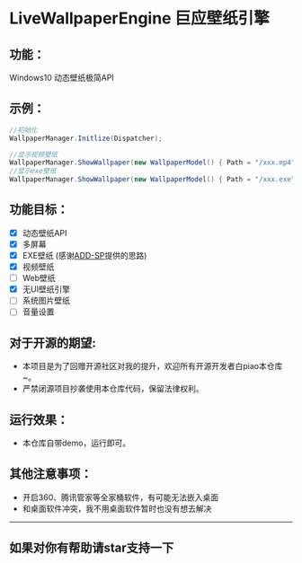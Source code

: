 # LiveWallpaperEngine 巨应壁纸引擎

## 功能：
Windows10 动态壁纸极简API

## 示例：
```csharp
//初始化
WallpaperManager.Initlize(Dispatcher);

//显示视频壁纸
WallpaperManager.ShowWallpaper(new WallpaperModel() { Path = "/xxx.mp4"},WallpaperManager.Screens[0])
//显示exe壁纸
WallpaperManager.ShowWallpaper(new WallpaperModel() { Path = "/xxx.exe"},WallpaperManager.Screens[0])
```

## 功能目标：
- [x] 动态壁纸API
- [x] 多屏幕
- [x] EXE壁纸 (感谢[ADD-SP](https://github.com/ADD-SP)提供的思路)  
- [x] 视频壁纸
- [ ] Web壁纸
- [x] 无UI壁纸引擎
- [ ] 系统图片壁纸
- [ ] 音量设置

## 对于开源的期望:
- 本项目是为了回赠开源社区对我的提升，欢迎所有开源开发者白piao本仓库~。
- 严禁闭源项目抄袭使用本仓库代码，保留法律权利。

## 运行效果：
* 本仓库自带demo，运行即可。  

## 其他注意事项：
* 开启360、腾讯管家等全家桶软件，有可能无法嵌入桌面
* 和桌面软件冲突，我不用桌面软件暂时也没有想去解决

---

## 如果对你有帮助请star支持一下
